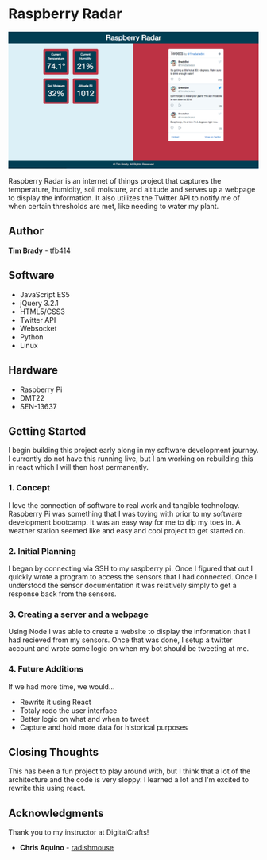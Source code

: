 # Raspberry Radar

![screenshot of desktop display](raspberry_radar.png)

Raspberry Radar is an internet of things project that captures the temperature, humidity, soil moisture, and altitude and serves up a webpage to display the information. It also utilizes the Twitter API to notify me of when certain thresholds are met, like needing to water my plant.

## Author

**Tim Brady** - [tfb414](https://github.com/tfb414)

## Software

* JavaScript ES5
* jQuery 3.2.1
* HTML5/CSS3
* Twitter API
* Websocket
* Python
* Linux

## Hardware

* Raspberry Pi
* DMT22
* SEN-13637

## Getting Started

I begin building this project early along in my software development journey. I currently do not have this running live, but I am working on rebuilding this in react which I will then host permanently.

### 1. Concept

I love the connection of software to real work and tangible technology. Raspberry Pi was something that I was toying with prior to my software development bootcamp. It was an easy way for me to dip my toes in. A weather station seemed like and easy and cool project to get started on. 

### 2. Initial Planning

I began by connecting via SSH to my raspberry pi. Once I figured that out I quickly wrote a program to access the sensors that I had connected. Once I understood the sensor documentation it was relatively simply to get a response back from the sensors. 

### 3. Creating a server and a webpage

Using Node I was able to create a website to display the information that I had recieved from my sensors. Once that was done, I setup a twitter account and wrote some logic on when my bot should be tweeting at me.

### 4. Future Additions

If we had more time, we would...

* Rewrite it using React
* Totaly redo the user interface
* Better logic on what and when to tweet
* Capture and hold more data for historical purposes


## Closing Thoughts
This has been a fun project to play around with, but I think that a lot of the architecture and the code is very sloppy. I learned a lot and I'm excited to rewrite this using react. 

## Acknowledgments

Thank you to my instructor at DigitalCrafts!
* **Chris Aquino** - [radishmouse](https://github.com/radishmouse)
